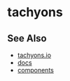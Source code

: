 # tachyons

## See Also
- [tachyons.io](http://tachyons.io/)
- [docs](http://tachyons.io/docs/)
- [components](http://tachyons.io/components/)
